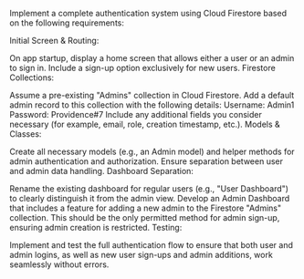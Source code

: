 Implement a complete authentication system using Cloud Firestore based on the following requirements:

Initial Screen & Routing:

On app startup, display a home screen that allows either a user or an admin to sign in.
Include a sign-up option exclusively for new users.
Firestore Collections:

Assume a pre-existing "Admins" collection in Cloud Firestore.
Add a default admin record to this collection with the following details:
Username: Admin1
Password: Providence#7
Include any additional fields you consider necessary (for example, email, role, creation timestamp, etc.).
Models & Classes:

Create all necessary models (e.g., an Admin model) and helper methods for admin authentication and authorization.
Ensure separation between user and admin data handling.
Dashboard Separation:

Rename the existing dashboard for regular users (e.g., "User Dashboard") to clearly distinguish it from the admin view.
Develop an Admin Dashboard that includes a feature for adding a new admin to the Firestore "Admins" collection. This should be the only permitted method for admin sign-up, ensuring admin creation is restricted.
Testing:

Implement and test the full authentication flow to ensure that both user and admin logins, as well as new user sign-ups and admin additions, work seamlessly without errors.
